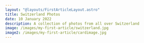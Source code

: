 ```yaml
---
layout: "@layouts/FirstArticleLayout.astro"
title: Switzerland Photos
date: 10 January 2022
description: A collection of photos from all over Switzerland
image: /images/my-first-article/switzerland.jpg
image2: /images/my-first-article/cardimage.jpg
---
```




